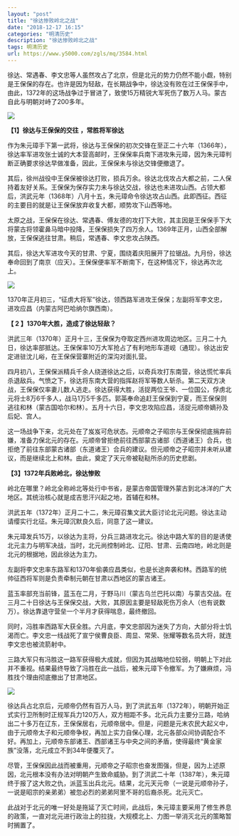 ```yaml
---
layout: "post"
title: "徐达惨败岭北之战"
date: "2018-12-17 16:15"
categories: "明清历史"
description: "徐达惨败岭北之战"
tags: 明清历史
url: https://www.y5000.com/zgls/mq/3584.html
---
```






徐达、常遇春、李文忠等人虽然攻占了北京，但是北元的势力仍然不能小觑，特别是王保保的存在。也许是因为轻敌，在长期战争中，徐达没有败在过王保保手中，由此，1372年的这场战争过于冒进了，致使15万精锐大军死伤了数万人马。蒙古自此与明朝对峙了200多年。

![](/uploads/allimg/161019/6-161019143S0459.JPG)

**【1】徐达与王保保的交往** **，常胜将军徐达**

作为朱元璋手下第一武将，徐达与王保保的初次交锋在至正二十六年（1366年），徐达率军进攻张士诚的大本营高邮时，王保保率兵南下进攻朱元璋，因为朱元璋判断正确要求徐达早做准备，因此，王保保未与徐达交锋便撤退了。

其后，徐州战役中王保保被徐达打败，损兵万余。徐达北伐攻占大都之前，二人保持着友好关系。王保保为保存实力未与徐达交战，徐达也未进攻山西。占领大都后，洪武元年（1368年）八月十五，朱元璋命令徐达攻占山西。此即西征。西征的主要目的就是让王保保放弃收复大都，顺势攻下山西等地。

太原之战，王保保在徐达、常遇春、傅友德的攻打下大败，其主因是王保保手下大将蒙古将领霍鼻马暗中投降，王保保损失了四万余人。1369年正月，山西全部解放，王保保逃往甘肃。稍后，常遇春、李文忠攻占陕西。

其后，徐达大军进攻今天的甘肃、宁夏，围绕着庆阳展开了拉锯战。九月份，徐达奉命回到了南京（应天）。王保保便率军不断南下，在这种情况下，徐达再次北上。

![](https://img.y5000.com/uploads/allimg/161019/1511295501-0.jpg)

1370年正月初三，“征虏大将军”徐达，领西路军进攻王保保；左副将军李文忠，进攻应昌（内蒙古阿巴哈纳尔旗西南）。

**【 **2** 】1370年大胜，造成了徐达轻敌？**

洪武三年（1370年）正月十三，王保保为夺取定西州进攻周边地区。三月二十九日，徐达率部抵达。王保保率10万大军抢占了有利地形车道岘（通现）。徐达出安定进驻沈儿峪，在王保保营寨附近的深沟对面扎营。

四月初八，王保保派精兵千余人绕道徐达之后，以奇兵攻打东南营，徐达慌忙率兵杀退敌兵。气愤之下，徐达将东南大营的指挥赵将军等数人斩杀。第二天双方决战，王保保仅率妻儿数人逃走。徐达获得大胜，活捉两位王爷、一位国公，俘虏北元将士8万6千多人，战马1万5千多匹。郭英奉命追赶王保保到宁夏，而王保保则逃往和林（蒙古国哈尔和林）。五月十六日，李文忠攻陷应昌，活捉元顺帝嫡孙及后妃、宫人。

这一场战争下来，北元处在了岌岌可危状态。元顺帝之子昭宗与王保保彻底捐弃前嫌，准备力保北元的存在。元顺帝曾拒绝前往西部蒙古诸部（西道诸王）合兵，也拒绝了前往东部蒙古诸部（东道诸王）合兵的建议。但元顺帝之子昭宗并未听从建议，而是继续北上和林。由此，奠定了天元帝被鞑鞑所杀的历史悲剧。

**【3】1372年兵败岭北，徐达惨败**

岭北在哪里？岭北全称岭北等处行中书省，是蒙古帝国管理外蒙古到北冰洋的广大地区。其统治核心就是成吉思汗兴起之地，首辅在和林。

洪武五年（1372年）正月二十二，朱元璋召集文武大臣讨论北元问题。徐达主动请缨实行北征。朱元璋沉默良久后，同意了这一建议。

朱元璋发兵15万，以徐达为主将，分兵三路进攻北元。徐达中路大军的目的是诱使北元主力与明军决战，当时，北元尚控制岭北、辽阳、甘肃、云南四地，岭北则是北元的根据地，因此徐达为主力。

左副将李文忠率东路军和1370年偷袭应昌类似，也是长途奔袭和林。西路军的统帅征西将军则是负责牵制元朝在甘肃以西地区的蒙古诸王。

蓝玉率部充当前锋，蓝玉在二月，于野马川（蒙古乌兰巴托以南）与蒙古交战。在三月二十日徐达与王保保交战，大败，其原因主要是轻敌死伤万余人（也有说数万）。徐达靠退守营垒一个半月才获得喘息，最终撤回。

同时，冯胜率西路军大获全胜。六月底，李文忠部因为迷失了方向，大部分将士饥渴而亡。李文忠一线战死了宣宁侯曹良臣、周显、常荣、张耀等数名员大将，就连李文忠也被流箭射中。

三路大军只有冯胜这一路军获得极大成就，但因为其战略地位较弱，明朝上下对此并不重视。结果最终导致了冯胜在此一战后，被朱元璋下令撤军。为了嫌麻烦，冯胜找个理由彻底撤出了甘肃地区。

![](/uploads/allimg/161019/6-161019144123133.JPG)

徐达兵占北京后，元顺帝仍然有百万人马，到了洪武五年（1372年），明朝开始正式实行卫所制时正规军兵力120万人，双方相距不多。北元兵力主要分三路，哈纳出二十多万在辽东，王保保居右，元顺帝居中。但是，问题是元末农民大起义中，由于元顺帝太子和元顺帝争权，再加上实力自保心理，北元各部众间协调配合不好。再加上，元顺帝东部诸王、西部诸王与中央之间的矛盾，使得最终“黄金家族”没落，北元成立不到34年便覆灭了。

尽管，王保保因此战而被重用，元顺帝之子昭宗也奋发图强，但是，因为上述原因，北元根本没有办法对明朝产生致命威胁。到了洪武二十年（1387年），朱元璋终于报了这大败之仇，派蓝玉出兵北元。结果，北元天元帝（一说是元顺帝孙子，一说是昭宗的亲弟弟）被忽必烈的弟弟阿里不哥的后裔杀死。北元灭亡。

此战对于北元的唯一好处是拖延了灭亡时间，此战后，朱元璋主要采用了修生养息的政策，一直对北元进行政治上的拉拢，大规模北上、力图一举消灭北元的策略暂时搁置了。
